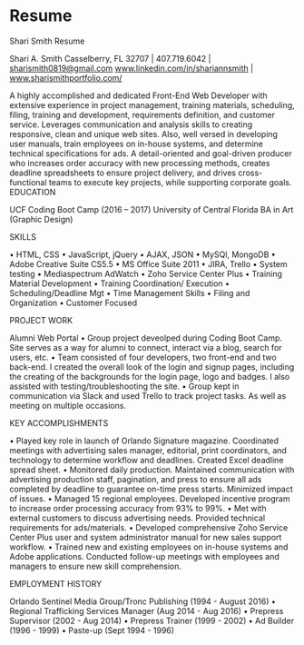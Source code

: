 # Resume
Shari Smith Resume

Shari A. Smith
Casselberry, FL 32707 | 407.719.6042 | sharismith0819@gmail.com
www.linkedin.com/in/shariannsmith | www.sharismithportfolio.com/

A highly accomplished and dedicated Front-End Web Developer with extensive experience in project management, training materials, scheduling, filing, training and development, requirements definition, and customer service. Leverages communication and analysis skills to creating responsive, clean and unique web sites. Also, well versed in developing user manuals, train employees on in-house systems, and determine technical specifications for ads. A detail-oriented and goal-driven producer who increases order accuracy with new processing methods, creates deadline spreadsheets to ensure project delivery, and drives cross-functional teams to execute key projects, while supporting corporate goals.
EDUCATION

UCF Coding Boot Camp (2016 – 2017)
University of Central Florida BA in Art (Graphic Design)

SKILLS

• HTML, CSS
• JavaScript, jQuery
• AJAX, JSON
• MySQl, MongoDB
• Adobe Creative Suite CS5.5
• MS Office Suite 2011
• JIRA, Trello
• System testing
• Mediaspectrum AdWatch
• Zoho Service Center Plus
• Training Material
  Development
• Training Coordination/
  Execution
• Scheduling/Deadline Mgt
• Time Management Skills
• Filing and Organization
• Customer Focused

PROJECT WORK

Alumni Web Portal
•	Group project deveolped during Coding Boot Camp. Site serves as a way for alumni to connect, interact via a blog, search for users, etc.
•	Team consisted of four developers, two front-end and two back-end. I created the overall look of the login and signup pages, including the creating of the backgrounds for the login page, logo and badges. I also assisted with testing/troubleshooting the site.
•	 Group kept in communication via Slack and used Trello to track project tasks. As well as meeting on multiple occasions.


KEY ACCOMPLISHMENTS

•	Played key role in launch of Orlando Signature magazine. Coordinated meetings with advertising sales manager, editorial, print coordinators, and technology to determine workflow and deadlines. Created Excel deadline spread sheet.
•	Monitored daily production. Maintained communication with advertising production staff, pagination, and press to ensure all ads completed by deadline to guarantee on-time press starts. Minimized impact of issues. 
•	Managed 15 regional employees. Developed incentive program to increase order processing accuracy from 93% to 99%.
•	Met with external customers to discuss advertising needs. Provided technical requirements for ads/materials.
•	Developed comprehensive Zoho Service Center Plus user and system administrator manual for new sales support workflow.
•	Trained new and existing employees on in-house systems and Adobe applications. Conducted follow-up meetings with employees and managers to ensure new skill comprehension.

EMPLOYMENT HISTORY

Orlando Sentinel Media Group/Tronc Publishing (1994 - August 2016)
	• Regional Trafficking Services Manager (Aug 2014 - Aug 2016)
	• Prepress Supervisor (2002 - Aug 2014)
	• Prepress Trainer (1999 - 2002)
	• Ad Builder (1996 - 1999)
	• Paste-up (Sept 1994 - 1996)

